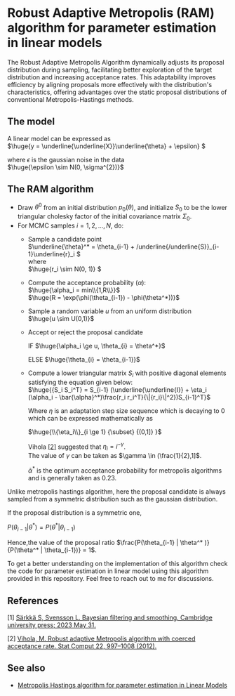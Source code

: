 
# Robust Adaptive Metropolis (RAM) algorithm for parameter estimation in linear models

The Robust Adaptive Metropolis Algorithm dynamically adjusts its proposal distribution during sampling, facilitating better exploration of the target distribution and increasing acceptance rates. This adaptability improves efficiency by aligning proposals more effectively with the distribution's characteristics, offering advantages over the static proposal distributions of conventional Metropolis-Hastings methods.

## The model
A linear model can be expressed as\
$\huge{y = \underline{\underline{X}}\underline{\theta} + \epsilon} $

where $\epsilon$ is the gaussian noise in the data\
$\huge{\epsilon \sim N(0, \sigma^{2})}$ 

## The RAM algorithm

* Draw $\theta^{0}$ from an initial distribution $p_0(\theta)$, and initialize $S_0$ to be the lower triangular cholesky factor of the initial covariance matrix $\Sigma_0$.
* For MCMC samples $i = 1, 2, \ldots, N$, do:
    * Sample a candidate point\
      $\underline{\theta}^* = \theta_{i-1} + /underline{/underline{S}}_{i-1}\underline{r}_i $\
      where\
      $\huge{r_i \sim N(0, 1)} $ 
    * Compute the acceptance probability $(\alpha)$:\
      $\huge{\alpha_i = min\\{1,R\\}}$\
      $\huge{R = \exp(\phi(\theta_{i-1}) - \phi(\theta^*))}$
    * Sample a random variable $u$ from an uniform distribution\
      $\huge{u \sim U(0,1)}$

    * Accept or reject the proposal candidate
      
      IF $\huge{\alpha_i \ge u, \theta_{i} = \theta^*}$
      
      ELSE $\huge{\theta_{i} = \theta_{i-1}}$
      
    * Compute a lower triangular matrix $S_i$ with positive diagonal elements satisfying the equation given below:\
      $\huge{{S_i S_i^T} = S_{i-1} (\underline{\underline{I}} + \eta_i (\alpha_i - \bar{\alpha}^*)\frac{r_i r_i^T}{\|{r_i}\|^2})S_{i-1}^T}$
      
      Where $\eta$ is an adaptation step size sequence which is decaying to $0$ which can be expressed mathematically as
      
      $\huge{\\{\eta_i\\}_{i \ge 1} {\subset} {(0,1]} }$
      
      Vihola [[2]](https://github.com/debrup-sarkar/Robust-Adaptive-Metropolis-algorithm-for-parameter-estimation-in-linear-models#references) suggested that $\eta_i = i^{-\gamma}$.\
      The value of $\gamma$ can be taken as $\gamma \in (\frac{1}{2},1]$.

      $\bar{\alpha}^*$ is the optimum acceptance probability for metropolis algorithms and is generally taken as $0.23$.

Unlike metropolis hastings algorithm, here the proposal candidate is always sampled from a symmetric distribution such as the gaussian distribution.

If the proposal distribution is a symmetric one,

$P(\theta_{i-1} | \theta^* ) = P(\theta^* | \theta_{i-1})$

Hence,the value of the proposal ratio $\frac{P(\theta_{i-1} | \theta^* )}{P(\theta^* | \theta_{i-1})} = 1$.

To get a better understanding on the implementation of this algorithm check the code for parameter estimation in linear model using this algorithm provided in this repository. Feel free to reach out to me for discussions. 
      
      
       
      


## References

[1] [Särkkä S, Svensson L. Bayesian filtering and smoothing. Cambridge university press; 2023 May 31.](https://books.google.co.in/books?hl=en&lr=&id=utXBEAAAQBAJ&oi=fnd&pg=PP1&dq=bayesian+filtering+and+smoothing&ots=GX-dLQ7sTN&sig=aZTp8fQkWR6yzu1NrCQUvIWnYeA&redir_esc=y#v=onepage&q=bayesian%20filtering%20and%20smoothing&f=false) 

[2] [Vihola, M. Robust adaptive Metropolis algorithm with coerced acceptance rate. Stat Comput 22, 997–1008 (2012).](https://doi.org/10.1007/s11222-011-9269-5)

## See also
- [Metropolis Hastings algorithm for parameter estimation in Linear Models](https://github.com/debrup-sarkar/Metropolis-Hastings-algorithm-for-parameter-estimation-in-linear-models/blob/main/README.md)
